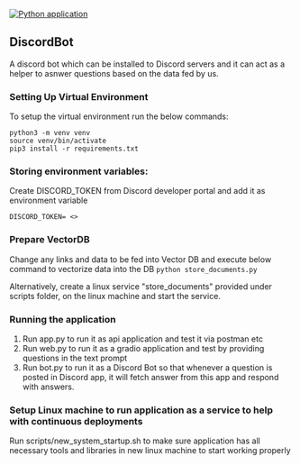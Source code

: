[![Python application](https://github.com/bnarasimha/DiscordBot/actions/workflows/python-app.yml/badge.svg)](https://github.com/bnarasimha/DiscordBot/actions/workflows/python-app.yml)

## DiscordBot
A discord bot which can be installed to Discord servers and it can act as a helper to asnwer questions based on the data fed by us.

### Setting Up Virtual Environment
To setup the virtual environment run the below commands:
```
python3 -m venv venv
source venv/bin/activate
pip3 install -r requirements.txt
```
### Storing environment variables:
Create DISCORD_TOKEN from Discord developer portal and add it as environment variable
```
DISCORD_TOKEN= <>
```
### Prepare VectorDB
Change any links and data to be fed into Vector DB and execute below command to vectorize data into the DB 
```python store_documents.py```

Alternatively, create a linux service "store_documents" provided under scripts folder, on the linux machine and start the service.


### Running the application
1. Run app.py to run it as api application and test it via postman etc
2. Run web.py to run it as a gradio application and test by providing questions in the text prompt
3. Run bot.py to run it as a Discord Bot so that whenever a question is posted in Discord app, it will fetch answer from this app and respond with answers.

### Setup Linux machine to run application as a service to help with continuous deployments
Run scripts/new_system_startup.sh to make sure application has all necessary tools and libraries in new linux machine to start working properly
